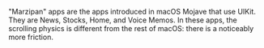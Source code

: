 "Marzipan" apps are the apps introduced in macOS Mojave that use UIKit. They are
News, Stocks, Home, and Voice Memos. In these apps, the scrolling physics is different
from the rest of macOS: there is a noticeably more friction.
